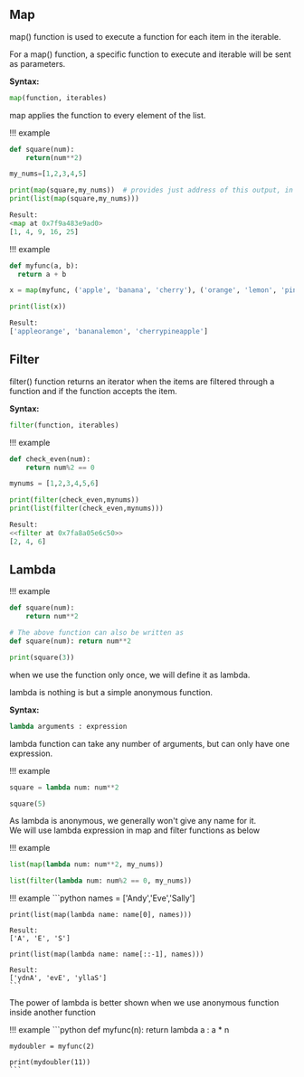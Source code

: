 ## Map

map() function is used to execute a function for each item in the iterable.  

For a map() function, a specific function to execute and iterable will be sent as parameters.

**Syntax:**
```python
map(function, iterables)
```

map applies the function to every element of the list.

!!! example
``` python
def square(num):
    return(num**2)

my_nums=[1,2,3,4,5]

print(map(square,my_nums))  # provides just address of this output, in order to view we need to convert the output as list.
print(list(map(square,my_nums)))

Result:
<map at 0x7f9a483e9ad0>
[1, 4, 9, 16, 25]
```
!!! example
```python
def myfunc(a, b):
  return a + b

x = map(myfunc, ('apple', 'banana', 'cherry'), ('orange', 'lemon', 'pineapple'))

print(list(x))

Result:
['appleorange', 'bananalemon', 'cherrypineapple']
```

## Filter

filter() function returns an iterator when the items are filtered through a function and if the function accepts the item.

**Syntax:**
```python
filter(function, iterables)
```
!!! example
```python
def check_even(num):
    return num%2 == 0

mynums = [1,2,3,4,5,6]

print(filter(check_even,mynums))
print(list(filter(check_even,mynums)))

Result:
<<filter at 0x7fa8a05e6c50>>
[2, 4, 6]
```

## Lambda

!!! example
```python
def square(num):
    return num**2

# The above function can also be written as 
def square(num): return num**2

print(square(3))
```
when we use the function only once, we will define it as lambda.

lambda is nothing is but a simple anonymous function.

**Syntax:**
```python
lambda arguments : expression
```
lambda function can take any number of arguments, but can only have one expression.

!!! example
```python
square = lambda num: num**2

square(5)
```
As lambda is anonymous, we generally won't give any name for it.   
We will use lambda expression in map and filter functions as below

!!! example
  ```python
  list(map(lambda num: num**2, my_nums))

  list(filter(lambda num: num%2 == 0, my_nums))
  ```

!!! example
    ```python
    names = ['Andy','Eve','Sally']

    print(list(map(lambda name: name[0], names)))

    Result: 
    ['A', 'E', 'S']

    print(list(map(lambda name: name[::-1], names)))

    Result: 
    ['ydnA', 'evE', 'yllaS']
    ```

The power of lambda is better shown when we use anonymous function inside another function

!!! example
    ```python
    def myfunc(n):
      return lambda a : a * n

    mydoubler = myfunc(2)

    print(mydoubler(11))
    ```